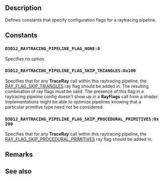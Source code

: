 ## Description

Defines constants that specify configuration flags for a raytracing pipeline.

## Constants

### `D3D12_RAYTRACING_PIPELINE_FLAG_NONE:0`

Specifies no option.

### `D3D12_RAYTRACING_PIPELINE_FLAG_SKIP_TRIANGLES:0x100`

Specifies that for any **TraceRay** call within this raytracing pipeline, the [RAY_FLAG_SKIP_TRIANGLES](https://learn.microsoft.com/windows/win32/api/d3d12/ne-d3d12-d3d12_ray_flags) ray flag should be added in. The resulting combination of ray flags must be valid. The presence of this flag in a raytracing pipeline config doesn't show up in a **RayFlags** call from a shader. Implementations might be able to optimize pipelines knowing that a particular primitive type need not be considered.

### `D3D12_RAYTRACING_PIPELINE_FLAG_SKIP_PROCEDURAL_PRIMITIVES:0x200`

Specifies that for any **TraceRay** call within this raytracing pipeline, the [RAY_FLAG_SKIP_PROCEDURAL_PRIMITIVES](https://learn.microsoft.com/windows/win32/api/d3d12/ne-d3d12-d3d12_ray_flags) ray flag should be added in.

## Remarks

## See also